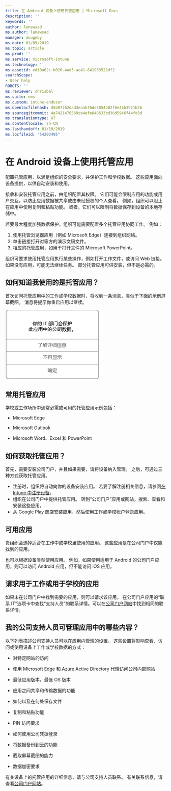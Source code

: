 ```yaml
---
title: 在 Android 设备上使用托管应用 | Microsoft Docs
description: ''
keywords: ''
author: lenewsad
ms.author: lanewsad
manager: dougeby
ms.date: 01/09/2019
ms.topic: article
ms.prod: ''
ms.service: microsoft-intune
ms.technology: ''
ms.assetid: ed10a62c-b026-4ad3-ac41-641933522df2
searchScope:
- User help
ROBOTS: ''
ms.reviewer: chrisbal
ms.suite: ems
ms.custom: intune-enduser
ms.openlocfilehash: d5b07262dad3eaab76dd4854b82f0e45b3921b26
ms.sourcegitcommit: 4a7421470569ce4efe848633bd36d5946f44fc8d
ms.translationtype: HT
ms.contentlocale: zh-CN
ms.lasthandoff: 01/10/2019
ms.locfileid: "54203495"
---
```

# <a name="use-managed-apps-on-your-android-device"></a>在 Android 设备上使用托管应用
配置托管应用，以满足组织的安全要求，并保护工作和学校数据。 这些应用面向设备提供，以供自动安装和使用。 

接收和安装托管应用之前，由组织配置其权限。 它们可能会限制应用的功能或用户交互，以防止应用数据被共享或由未经授权的个人查看。 例如，组织可以阻止在应用中使用复制和粘贴功能。 或者，它们可以限制将数据保存到设备的本地存储中。

若要最大程度加强数据保护，组织可能需要配置多个托管应用协同工作。 例如：
1. 使用托管浏览器应用（例如 Microsoft Edge）连接到组织网络。
2. 单击链接打开对等方的演示文稿文件。
3. 相应的托管应用，如用于打开文件的 Microsoft PowerPoint。

组织可要求使用托管应用执行某些操作，例如打开工作文件，或访问 Web 链接。 如果没有应用，可能无法继续任务。 部分托管应用可供安装，但不是必需的。

## <a name="how-do-i-know-im-using-a-managed-app"></a>如何知道我使用的是托管应用？
首次访问托管应用中的工作或学校数据时，将收到一条消息，类似于下面的示例屏幕截图。 消息将提示你重启应用以继续。

![用户打开设备上的托管应用时显示的消息屏幕截图。 消息显示，“组织未在此应用中保护其数据。 需重启应用才能继续。”，后接“确定”按钮。](./media/managed-apps-message.png)

## <a name="commonly-managed-apps"></a>常用托管应用  
学校或工作场所中通常必需或可用的托管应用示例包括：

-   Microsoft Edge

-   Microsoft Outlook

-   Microsoft Word、Excel 和 PowerPoint

## <a name="how-do-i-get-managed-apps"></a>如何获取托管应用？
首先，需要安装公司门户，并且如果需要，请将设备纳入管理。 之后，可通过三种方式获取托管应用。
* 注册时，组织将自动向你的设备安装应用。 若要了解注册相关信息，请参阅[在 Intune 中注册设备](enroll-your-device-in-Intune-android.md)。
* 组织在公司门户中提供托管应用。 转到“公司门户”应用或网站，搜索、查看和安装这些应用。 
* 从 Google Play 商店安装应用，然后使用工作或学校帐户登录应用。  

 ## <a name="available-apps"></a>可用应用   
 贵组织会选择适合在工作中或学校里使用的应用。 这些应用是在公司门户中仅能找到的应用。   

 也可以根据设备类型使用应用。 例如，如果使用适用于 Android 的公司门户应用，则可以访问 Android 应用，但不能访问 iOS 应用。   

 ## <a name="request-an-app-for-work-or-school"></a>请求用于工作或用于学校的应用   
 如果未在公司门户中找到需要的应用，则可以请求该应用。 在公司门户应用的“联系 IT”选项卡中查找“支持人员”的联系详情。可以在[公司门户网站](https://go.microsoft.com/fwlink/?linkid=2010980)中找到相同的联系详情。   

## <a name="what-can-my-company-support-manage-in-an-app"></a>我的公司支持人员可管理应用中的哪些内容？  
以下列表描述公司支持人员可以在应用内管理的设置。 这些设置将影响查看、访问或使用设备上工作或学校数据的方式：

* 对特定网站的访问  

* 使用 Microsoft Edge 和 Azure Active Directory 代理访问公司内部网站  

* 最低应用版本，最低 OS 版本

* 应用之间共享和传输数据的功能  

* 如何以及在何处保存文件  

* 复制和粘贴功能  

* PIN 访问要求  

* 如何使用公司凭据登录  

* 将数据备份到云的功能  

* 截取屏幕截图的能力  

* 数据加密要求  

有关设备上的托管应用的详细信息，请与公司支持人员联系。 有关联系信息，请查看[公司门户网站](https://go.microsoft.com/fwlink/?linkid=2010980)。
